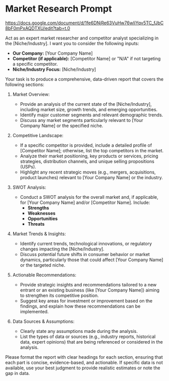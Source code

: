 # Market Research Prompt

https://docs.google.com/document/d/1fe6DNjRe63VuHw76wIiYqv5TC_fJbC8bF0mPxAQDTXU/edit?tab=t.0

Act as an expert market researcher and competitor analyst specializing in the [Niche/Industry]. I want you to consider the following inputs:

- **Our Company:** [Your Company Name]
- **Competitor (if applicable):** [Competitor Name] or "N/A" if not targeting a specific competitor.
- **Niche/Industry Focus:** [Niche/Industry]

Your task is to produce a comprehensive, data-driven report that covers the following sections:

1. Market Overview:
   - Provide an analysis of the current state of the [Niche/Industry], including market size, growth trends, and emerging opportunities.
   - Identify major customer segments and relevant demographic trends.
   - Discuss any market segments particularly relevant to [Your Company Name] or the specified niche.

2. Competitive Landscape:
   - If a specific competitor is provided, include a detailed profile of [Competitor Name]; otherwise, list the top competitors in the market.
   - Analyze their market positioning, key products or services, pricing strategies, distribution channels, and unique selling propositions (USPs).
   - Highlight any recent strategic moves (e.g., mergers, acquisitions, product launches) relevant to [Your Company Name] or the industry.

3. SWOT Analysis:
   - Conduct a SWOT analysis for the overall market and, if applicable, for [Your Company Name] and/or [Competitor Name]. Include:
     - **Strengths**
     - **Weaknesses**
     - **Opportunities**
     - **Threats**

4. Market Trends & Insights:
   - Identify current trends, technological innovations, or regulatory changes impacting the [Niche/Industry].
   - Discuss potential future shifts in consumer behavior or market dynamics, particularly those that could affect [Your Company Name] or the targeted niche.

5. Actionable Recommendations:
   - Provide strategic insights and recommendations tailored to a new entrant or an existing business (like [Your Company Name]) aiming to strengthen its competitive position.
   - Suggest key areas for investment or improvement based on the findings, and explain how these recommendations can be implemented.

6. Data Sources & Assumptions:
   - Clearly state any assumptions made during the analysis.
   - List the types of data or sources (e.g., industry reports, historical data, expert opinions) that are being referenced or considered in the analysis.

Please format the report with clear headings for each section, ensuring that each part is concise, evidence-based, and actionable. If specific data is not available, use your best judgment to provide realistic estimates or note the gap in data.




